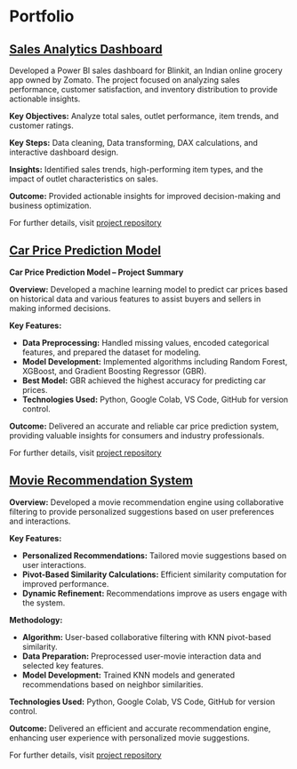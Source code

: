 # Portfolio

## [Sales Analytics Dashboard](https://github.com/nipunidevinuwara/blinkit-sales-analytics-dashboard)

Developed a Power BI sales dashboard for Blinkit, an Indian online grocery app owned by Zomato. The project focused on analyzing sales performance, customer satisfaction, and inventory distribution to provide actionable insights.

**Key Objectives:** Analyze total sales, outlet performance, item trends, and customer ratings.

**Key Steps:** Data cleaning, Data transforming, DAX calculations, and interactive dashboard design.

**Insights:** Identified sales trends, high-performing item types, and the impact of outlet characteristics on sales.

**Outcome:** Provided actionable insights for improved decision-making and business optimization.

For further details, visit [project repository](https://github.com/nipunidevinuwara/blinkit-sales-analytics-dashboard)


## [Car Price Prediction Model](https://github.com/nipunidevinuwara/car-price-prediction-model)

**Car Price Prediction Model – Project Summary**

**Overview:** Developed a machine learning model to predict car prices based on historical data and various features to assist buyers and sellers in making informed decisions.

**Key Features:**  
- **Data Preprocessing:** Handled missing values, encoded categorical features, and prepared the dataset for modeling.  
- **Model Development:** Implemented algorithms including Random Forest, XGBoost, and Gradient Boosting Regressor (GBR).  
- **Best Model:** GBR achieved the highest accuracy for predicting car prices.  
- **Technologies Used:** Python, Google Colab, VS Code, GitHub for version control.  

**Outcome:** Delivered an accurate and reliable car price prediction system, providing valuable insights for consumers and industry professionals.

For further details, visit [project repository](https://github.com/nipunidevinuwara/car-price-prediction-model)


## [Movie Recommendation System](https://github.com/nipunidevinuwara/movie-recommendation-system)

**Overview:** Developed a movie recommendation engine using collaborative filtering to provide personalized suggestions based on user preferences and interactions.

**Key Features:**  
- **Personalized Recommendations:** Tailored movie suggestions based on user interactions.  
- **Pivot-Based Similarity Calculations:** Efficient similarity computation for improved performance.  
- **Dynamic Refinement:** Recommendations improve as users engage with the system.  

**Methodology:**  
- **Algorithm:** User-based collaborative filtering with KNN pivot-based similarity.  
- **Data Preparation:** Preprocessed user-movie interaction data and selected key features.  
- **Model Development:** Trained KNN models and generated recommendations based on neighbor similarities.

**Technologies Used:** Python, Google Colab, VS Code, GitHub for version control.  

**Outcome:** Delivered an efficient and accurate recommendation engine, enhancing user experience with personalized movie suggestions.

For further details, visit [project repository](https://github.com/nipunidevinuwara/movie-recommendation-system)
